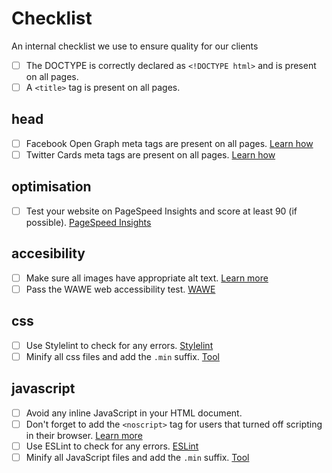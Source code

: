 # Checklist

An internal checklist we use to ensure quality for our clients

- [ ] The DOCTYPE is correctly declared as `<!DOCTYPE html>` and is present on all pages.
- [ ] A `<title>` tag is present on all pages.

## head

- [ ] Facebook Open Graph meta tags are present on all pages. [Learn how](resources/open-graph.md)
- [ ] Twitter Cards meta tags are present on all pages. [Learn how](resources/twitter-cards.md)

## optimisation

- [ ] Test your website on PageSpeed Insights and score at least 90 (if possible). [PageSpeed Insights]([https://pagespeed.web.dev)

## accesibility

- [ ] Make sure all images have appropriate alt text. [Learn more](resources/alt-text.md)
- [ ] Pass the WAWE web accessibility test. [WAWE](https://wave.webaim.org)

## css

- [ ] Use Stylelint to check for any errors. [Stylelint](https://stylelint.io)
- [ ] Minify all css files and add the `.min` suffix. [Tool](https://github.com/ben-eb/cssnano)

## javascript

- [ ] Avoid any inline JavaScript in your HTML document.
- [ ] Don't forget to add the `<noscript>` tag for users that turned off scripting in their browser. [Learn more](https://developer.mozilla.org/en-US/docs/Web/HTML/Element/noscript)
- [ ] Use ESLint to check for any errors. [ESLint](https://eslint.org)
- [ ] Minify all JavaScript files and add the `.min` suffix. [Tool](https://github.com/mishoo/UglifyJS2)
